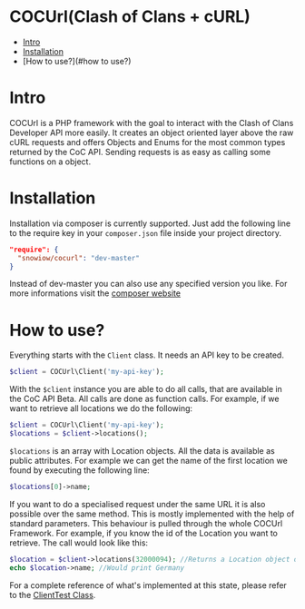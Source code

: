 # COCUrl(Clash of Clans + cURL)
- [Intro](#intro)
- [Installation](#installation)
- [How to use?](#how to use?)

# Intro
COCUrl is a PHP framework with the goal to interact with the Clash of Clans Developer API more easily. It creates an object oriented layer above the raw cURL requests and offers Objects and Enums for the most common types returned by the CoC API. Sending requests is as easy as calling some functions on a object.

# Installation
Installation via composer is currently supported. Just add the following line to the require key in your ```composer.json``` file inside your project directory.
```json
"require": {
  "snowiow/cocurl": "dev-master"
}
```
Instead of dev-master you can also use any specified version you like. For more informations visit the [composer website](https://getcomposer.org/doc/01-basic-usage.md) 

# How to use?
Everything starts with the ```Client``` class. It needs an API key to be created. 
```php
$client = COCUrl\Client('my-api-key');
```
With the ```$client``` instance you are able to do all calls, that are available in the CoC API Beta. All calls are done as function calls. For example, if we want to retrieve all locations we do the following:  
```php
$client = COCUrl\Client('my-api-key');
$locations = $client->locations();
```
```$locations``` is an array with Location objects. All the data is available as public attributes. For example we can get the name of the first location we found by executing the following line:
```php
$locations[0]->name; 
```
If you want to do a specialised request under the same URL it is also possible over the same method. This is mostly implemented with the help of standard parameters. This behaviour is pulled through the whole COCUrl Framework. For example, if you know the id of the Location you want to retrieve. The call would look like this:  
```php
$location = $client->locations(32000094); //Returns a Location object of Germany
echo $location->name; //Would print Germany
```
For a complete reference of what's implemented at this state, please refer to the [ClientTest Class](https://github.com/snowiow/cocurl/blob/master/tests/ClientTest.php). 
